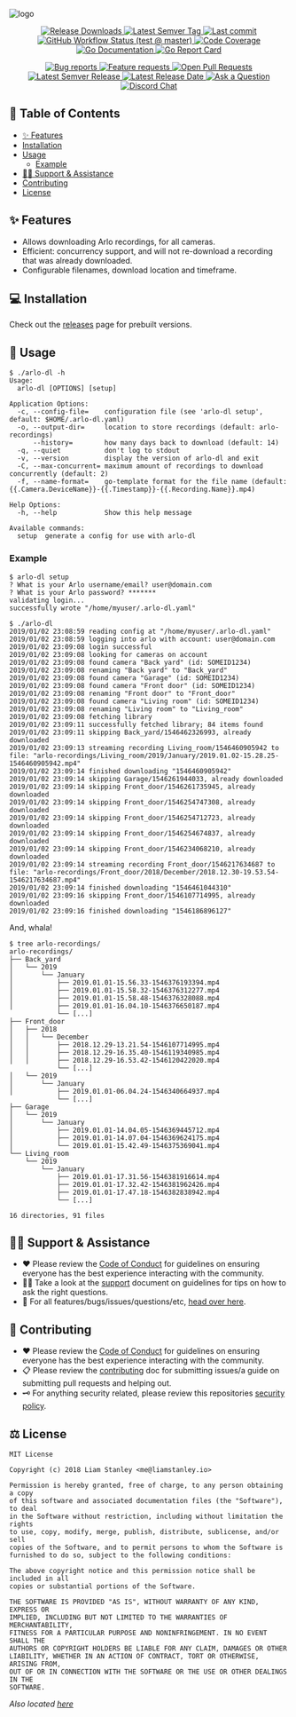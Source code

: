 <!-- template:define:options
{
  "nodescription": true
}
-->
![logo](https://liam.sh/-/gh/svg/lrstanley/arlo-dl?icon.height=100&icon=uil%3Acamera-change&layout=left)

<!-- template:begin:header -->
<!-- do not edit anything in this "template" block, its auto-generated -->

<p align="center">
  <a href="https://github.com/lrstanley/arlo-dl/releases">
    <img title="Release Downloads" src="https://img.shields.io/github/downloads/lrstanley/arlo-dl/total?style=flat-square">
  </a>
  <a href="https://github.com/lrstanley/arlo-dl/tags">
    <img title="Latest Semver Tag" src="https://img.shields.io/github/v/tag/lrstanley/arlo-dl?style=flat-square">
  </a>
  <a href="https://github.com/lrstanley/arlo-dl/commits/master">
    <img title="Last commit" src="https://img.shields.io/github/last-commit/lrstanley/arlo-dl?style=flat-square">
  </a>



  <a href="https://github.com/lrstanley/arlo-dl/actions?query=workflow%3Atest+event%3Apush">
    <img title="GitHub Workflow Status (test @ master)" src="https://img.shields.io/github/actions/workflow/status/lrstanley/arlo-dl/test.yml?branch=master&label=test&style=flat-square">
  </a>

  <a href="https://codecov.io/gh/lrstanley/arlo-dl">
    <img title="Code Coverage" src="https://img.shields.io/codecov/c/github/lrstanley/arlo-dl/master?style=flat-square">
  </a>

  <a href="https://pkg.go.dev/github.com/lrstanley/arlo-dl">
    <img title="Go Documentation" src="https://pkg.go.dev/badge/github.com/lrstanley/arlo-dl?style=flat-square">
  </a>
  <a href="https://goreportcard.com/report/github.com/lrstanley/arlo-dl">
    <img title="Go Report Card" src="https://goreportcard.com/badge/github.com/lrstanley/arlo-dl?style=flat-square">
  </a>
</p>
<p align="center">
  <a href="https://github.com/lrstanley/arlo-dl/issues?q=is:open+is:issue+label:bug">
    <img title="Bug reports" src="https://img.shields.io/github/issues/lrstanley/arlo-dl/bug?label=issues&style=flat-square">
  </a>
  <a href="https://github.com/lrstanley/arlo-dl/issues?q=is:open+is:issue+label:enhancement">
    <img title="Feature requests" src="https://img.shields.io/github/issues/lrstanley/arlo-dl/enhancement?label=feature%20requests&style=flat-square">
  </a>
  <a href="https://github.com/lrstanley/arlo-dl/pulls">
    <img title="Open Pull Requests" src="https://img.shields.io/github/issues-pr/lrstanley/arlo-dl?label=prs&style=flat-square">
  </a>
  <a href="https://github.com/lrstanley/arlo-dl/releases">
    <img title="Latest Semver Release" src="https://img.shields.io/github/v/release/lrstanley/arlo-dl?style=flat-square">
    <img title="Latest Release Date" src="https://img.shields.io/github/release-date/lrstanley/arlo-dl?label=date&style=flat-square">
  </a>
  <a href="https://github.com/lrstanley/arlo-dl/discussions/new?category=q-a">
    <img title="Ask a Question" src="https://img.shields.io/badge/support-ask_a_question!-blue?style=flat-square">
  </a>
  <a href="https://liam.sh/chat"><img src="https://img.shields.io/badge/discord-bytecord-blue.svg?style=flat-square" title="Discord Chat"></a>
</p>
<!-- template:end:header -->

<!-- template:begin:toc -->
<!-- do not edit anything in this "template" block, its auto-generated -->
## :link: Table of Contents

  - [✨ Features](#sparkles-features)
  - [Installation](#computer-installation)
  - [Usage](#toolbox-usage)
    - [Example](#example)
  - [🙋‍♂️ Support &amp; Assistance](#raising_hand_man-support--assistance)
  - [Contributing](#handshake-contributing)
  - [License](#balance_scale-license)
<!-- template:end:toc -->

## :sparkles: Features

   * Allows downloading Arlo recordings, for all cameras.
   * Efficient: concurrency support, and will not re-download a recording that
   was already downloaded.
   * Configurable filenames, download location and timeframe.

## :computer: Installation

Check out the [releases](https://github.com/lrstanley/arlo-dl/releases)
page for prebuilt versions.

<!-- template:begin:ghcr -->
<!-- do not edit anything in this "template" block, its auto-generated -->

<!-- template:end:ghcr -->

## :toolbox: Usage

```
$ ./arlo-dl -h
Usage:
  arlo-dl [OPTIONS] [setup]

Application Options:
  -c, --config-file=    configuration file (see 'arlo-dl setup', default: $HOME/.arlo-dl.yaml)
  -o, --output-dir=     location to store recordings (default: arlo-recordings)
      --history=        how many days back to download (default: 14)
  -q, --quiet           don't log to stdout
  -v, --version         display the version of arlo-dl and exit
  -C, --max-concurrent= maximum amount of recordings to download concurrently (default: 2)
  -f, --name-format=    go-template format for the file name (default: {{.Camera.DeviceName}}-{{.Timestamp}}-{{.Recording.Name}}.mp4)

Help Options:
  -h, --help            Show this help message

Available commands:
  setup  generate a config for use with arlo-dl
```

### Example

```console
$ arlo-dl setup
? What is your Arlo username/email? user@domain.com
? What is your Arlo password? *******
validating login...
successfully wrote "/home/myuser/.arlo-dl.yaml"
```

```console
$ ./arlo-dl
2019/01/02 23:08:59 reading config at "/home/myuser/.arlo-dl.yaml"
2019/01/02 23:08:59 logging into arlo with account: user@domain.com
2019/01/02 23:09:08 login successful
2019/01/02 23:09:08 looking for cameras on account
2019/01/02 23:09:08 found camera "Back yard" (id: SOMEID1234)
2019/01/02 23:09:08 renaming "Back yard" to "Back_yard"
2019/01/02 23:09:08 found camera "Garage" (id: SOMEID1234)
2019/01/02 23:09:08 found camera "Front door" (id: SOMEID1234)
2019/01/02 23:09:08 renaming "Front door" to "Front_door"
2019/01/02 23:09:08 found camera "Living room" (id: SOMEID1234)
2019/01/02 23:09:08 renaming "Living room" to "Living_room"
2019/01/02 23:09:08 fetching library
2019/01/02 23:09:11 successfully fetched library; 84 items found
2019/01/02 23:09:11 skipping Back_yard/1546462326993, already downloaded
2019/01/02 23:09:13 streaming recording Living_room/1546460905942 to file: "arlo-recordings/Living_room/2019/January/2019.01.02-15.28.25-1546460905942.mp4"
2019/01/02 23:09:14 finished downloading "1546460905942"
2019/01/02 23:09:14 skipping Garage/1546261944033, already downloaded
2019/01/02 23:09:14 skipping Front_door/1546261735945, already downloaded
2019/01/02 23:09:14 skipping Front_door/1546254747308, already downloaded
2019/01/02 23:09:14 skipping Front_door/1546254712723, already downloaded
2019/01/02 23:09:14 skipping Front_door/1546254674837, already downloaded
2019/01/02 23:09:14 skipping Front_door/1546234068210, already downloaded
2019/01/02 23:09:14 streaming recording Front_door/1546217634687 to file: "arlo-recordings/Front_door/2018/December/2018.12.30-19.53.54-1546217634687.mp4"
2019/01/02 23:09:14 finished downloading "1546461044310"
2019/01/02 23:09:16 skipping Front_door/1546107714995, already downloaded
2019/01/02 23:09:16 finished downloading "1546186896127"
```

And, whala!

```console
$ tree arlo-recordings/
arlo-recordings/
├── Back_yard
│   └── 2019
│       └── January
│           ├── 2019.01.01-15.56.33-1546376193394.mp4
│           ├── 2019.01.01-15.58.32-1546376312277.mp4
│           ├── 2019.01.01-15.58.48-1546376328088.mp4
│           ├── 2019.01.01-16.04.10-1546376650187.mp4
            └── [...]
├── Front_door
│   ├── 2018
│   │   └── December
│   │       ├── 2018.12.29-13.21.54-1546107714995.mp4
│   │       ├── 2018.12.29-16.35.40-1546119340985.mp4
│   │       ├── 2018.12.29-16.53.42-1546120422020.mp4
            └── [...]
│   └── 2019
│       └── January
│           ├── 2019.01.01-06.04.24-1546340664937.mp4
            └── [...]
├── Garage
│   └── 2019
│       └── January
│           ├── 2019.01.01-14.04.05-1546369445712.mp4
│           ├── 2019.01.01-14.07.04-1546369624175.mp4
│           └── 2019.01.01-15.42.49-1546375369041.mp4
└── Living_room
    └── 2019
        └── January
            ├── 2019.01.01-17.31.56-1546381916614.mp4
            ├── 2019.01.01-17.32.42-1546381962426.mp4
            ├── 2019.01.01-17.47.18-1546382838942.mp4
            └── [...]

16 directories, 91 files
```

<!-- template:begin:support -->
<!-- do not edit anything in this "template" block, its auto-generated -->
## :raising_hand_man: Support & Assistance

* :heart: Please review the [Code of Conduct](.github/CODE_OF_CONDUCT.md) for
     guidelines on ensuring everyone has the best experience interacting with
     the community.
* :raising_hand_man: Take a look at the [support](.github/SUPPORT.md) document on
     guidelines for tips on how to ask the right questions.
* :lady_beetle: For all features/bugs/issues/questions/etc, [head over here](https://github.com/lrstanley/arlo-dl/issues/new/choose).
<!-- template:end:support -->

<!-- template:begin:contributing -->
<!-- do not edit anything in this "template" block, its auto-generated -->
## :handshake: Contributing

* :heart: Please review the [Code of Conduct](.github/CODE_OF_CONDUCT.md) for guidelines
     on ensuring everyone has the best experience interacting with the
    community.
* :clipboard: Please review the [contributing](.github/CONTRIBUTING.md) doc for submitting
     issues/a guide on submitting pull requests and helping out.
* :old_key: For anything security related, please review this repositories [security policy](https://github.com/lrstanley/arlo-dl/security/policy).
<!-- template:end:contributing -->

<!-- template:begin:license -->
<!-- do not edit anything in this "template" block, its auto-generated -->
## :balance_scale: License

```
MIT License

Copyright (c) 2018 Liam Stanley <me@liamstanley.io>

Permission is hereby granted, free of charge, to any person obtaining a copy
of this software and associated documentation files (the "Software"), to deal
in the Software without restriction, including without limitation the rights
to use, copy, modify, merge, publish, distribute, sublicense, and/or sell
copies of the Software, and to permit persons to whom the Software is
furnished to do so, subject to the following conditions:

The above copyright notice and this permission notice shall be included in all
copies or substantial portions of the Software.

THE SOFTWARE IS PROVIDED "AS IS", WITHOUT WARRANTY OF ANY KIND, EXPRESS OR
IMPLIED, INCLUDING BUT NOT LIMITED TO THE WARRANTIES OF MERCHANTABILITY,
FITNESS FOR A PARTICULAR PURPOSE AND NONINFRINGEMENT. IN NO EVENT SHALL THE
AUTHORS OR COPYRIGHT HOLDERS BE LIABLE FOR ANY CLAIM, DAMAGES OR OTHER
LIABILITY, WHETHER IN AN ACTION OF CONTRACT, TORT OR OTHERWISE, ARISING FROM,
OUT OF OR IN CONNECTION WITH THE SOFTWARE OR THE USE OR OTHER DEALINGS IN THE
SOFTWARE.
```

_Also located [here](LICENSE)_
<!-- template:end:license -->
